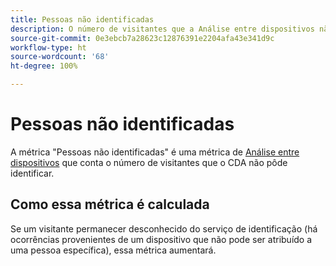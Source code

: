 ```yaml
---
title: Pessoas não identificadas
description: O número de visitantes que a Análise entre dispositivos não identificou.
source-git-commit: 0e3ebcb7a28623c12876391e2204afa43e341d9c
workflow-type: ht
source-wordcount: '68'
ht-degree: 100%

---
```


# Pessoas não identificadas

A métrica &quot;Pessoas não identificadas&quot; é uma métrica de [Análise entre dispositivos](../cda/overview.md) que conta o número de visitantes que o CDA não pôde identificar.

## Como essa métrica é calculada

Se um visitante permanecer desconhecido do serviço de identificação (há ocorrências provenientes de um dispositivo que não pode ser atribuído a uma pessoa específica), essa métrica aumentará.
